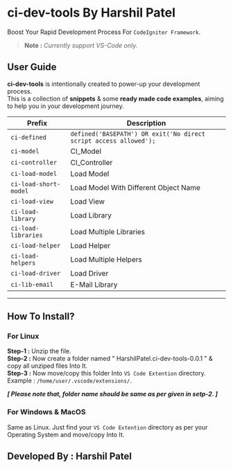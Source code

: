 # ci-dev-tools By Harshil Patel

Boost Your Rapid Development Process For `CodeIgniter Framework`.

> **Note :** *Currently support VS-Code only.*


## User Guide

**ci-dev-tools** is intentionally created to power-up your development process.</br>
This is a collection of **snippets** & some **ready made code examples**, aiming to help you in your development journey.


|Prefix|Description|
|--------|-----------|
|`ci-defined`|`defined('BASEPATH') OR exit('No direct script access allowed');`|
|`ci-model`| CI_Model|
|`ci-controller`| CI_Controller|
|`ci-load-model`| Load Model|
|`ci-load-short-model`| Load Model With Different Object Name|
|`ci-load-view`| Load View|
|`ci-load-library`|Load Library|
|`ci-load-libraries`| Load Multiple Libraries|
|`ci-load-helper`| Load Helper|
|`ci-load-helpers`| Load Multiple Helpers|
|`ci-load-driver`| Load Driver|
|`ci-lib-email`| E-Mail Library|

-----------------------------------------------------------------------------------------------------------


## How To Install?

### For Linux
**Step-1 :** Unzip the file.</br>
**Step-2 :** Now create a folder named " HarshilPatel.ci-dev-tools-0.0.1 " & copy all unziped files Into It.</br>
**Step-3 :** Now move/copy this folder Into `VS Code Extention` directory. Example : `/home/user/.vscode/extensions/`.</br>

***[ Please note that, folder name should be same as per given in setp-2. ]***

### For Windows & MacOS
Same as Linux. Just find your `VS Code Extention` directory as per your Operating System and move/copy Into It.



## Developed By : Harshil Patel
